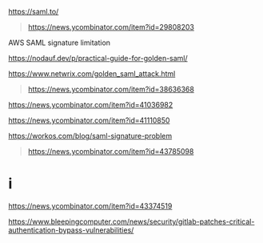https://saml.to/
> https://news.ycombinator.com/item?id=29808203

AWS SAML signature limitation

https://nodauf.dev/p/practical-guide-for-golden-saml/

https://www.netwrix.com/golden_saml_attack.html
> https://news.ycombinator.com/item?id=38636368

https://news.ycombinator.com/item?id=41036982

https://news.ycombinator.com/item?id=41110850

https://workos.com/blog/saml-signature-problem
> https://news.ycombinator.com/item?id=43785098

# i
https://news.ycombinator.com/item?id=43374519

https://www.bleepingcomputer.com/news/security/gitlab-patches-critical-authentication-bypass-vulnerabilities/
